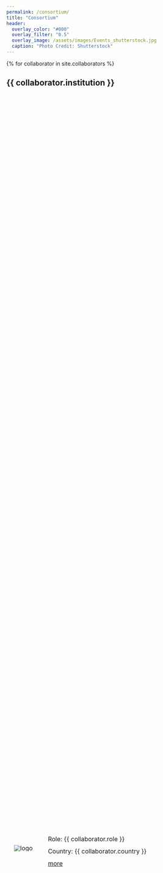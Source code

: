```yaml
---
permalink: /consortium/
title: "Consortium"
header:
  overlay_color: "#000"
  overlay_filter: "0.5"
  overlay_image: /assets/images/Events_shutterstock.jpg
  caption: "Photo Credit: Shutterstock"
---
```


{% for collaborator in site.collaborators %}
  <h2>{{ collaborator.institution }}</h2>
  <div>
    <div style="display: flex; align-items: center; justify-content: space-between; height: 100%; padding: 20px; font-size: 16px; line-height: 1;">
      <img src="{{ collaborator.img_path }}" alt="logo" class="flag" style="max-height: 150px; max-width: 300px; vertical-align: middle;">
      <div style="flex: 1; margin-left: 40px; margin-right: 40px;">
        <p> Role: {{ collaborator.role }} </p>
        <p>Country: {{ collaborator.country }}</p>
        <a href="{{ collaborator.link }}" class="btn btn--inverse">more</a>
      </div>
    </div>
    {% if collaborator.description %}
      <p>{{ collaborator.description | markdownify | strip }}</p>
    {% endif %}
  </div>
{% endfor %}
